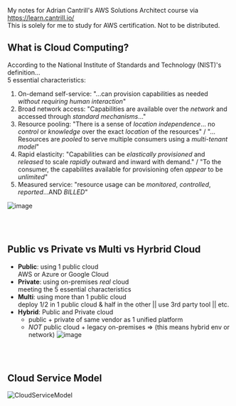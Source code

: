 My notes for Adrian Cantrill's AWS Solutions Architect course via https://learn.cantrill.io/
<br>
This is solely for me to study for AWS certification. Not to be distributed.

## What is Cloud Computing?
According to the National Institute of Standards and Technology (NIST)'s definition...<br>
5 essential characteristics:
1. On-demand self-service: "...can provision capabilities as needed *without requiring human interaction*"
2. Broad network access: "Capabilities are available over the *network* and accessed through *standard mechanisms*..."
3. Resource pooling: "There is a sense of *location independence*... no *control* or *knowledge* over the exact *location* of the resources" / "... Resources are *pooled* to serve multiple consumers using a *multi-tenant model*"
4. Rapid elasticity: "Capabilities can be *elastically provisioned* and *released* to scale *rapidly* outward and inward with demand." / "To the consumer, the capabilites available for provisioning ofen *appear* to be *unlimited*"
5. Measured service: "resource usage can be *monitored*, *controlled*, *reported*...AND *BILLED*"

![image](https://user-images.githubusercontent.com/72099370/167738255-212dcbae-6aae-4e43-ad75-e01d03ec9035.png)

<br>
<br>

## Public vs Private vs Multi vs Hyrbrid Cloud
- **Public**: using 1 public cloud <br>
AWS or Azure or Google Cloud 
- **Private**: using on-premises *real* cloud <br>
meeting the 5 essential characteristics 
- **Multi**: using more than 1 public cloud <br>
deploy 1/2 in 1 public cloud & half in the other || use 3rd party tool || etc.
- **Hybrid**: Public and Private cloud <br>
  - public + private of same vendor as 1 unified platform
  - *NOT* public cloud + legacy on-premises => (this means hybrid env or network)
![image](https://user-images.githubusercontent.com/72099370/167738904-a57bcd8d-98f5-4435-8b47-de15488b7d90.png)

<br>
<br>

## Cloud Service Model
![CloudServiceModel](https://user-images.githubusercontent.com/72099370/167739717-f03ae8bb-4015-41cd-aaed-c1a0ffe074c7.png)


